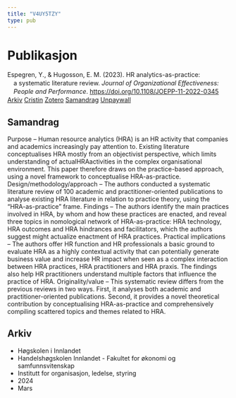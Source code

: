 ```yaml
---
title: "V4UY5TZY"
type: pub
---
```

<h1>Publikasjon</h1>
<article id="csl-bib-container-V4UY5TZY" class="csl-bib-container">
  <div class="csl-bib-body" style="line-height: 1.35; padding-left: 1em; text-indent:-1em;">
  <div class="csl-entry">Espegren, Y., &amp; Hugosson, E. M. (2023). HR analytics-as-practice: a&#xA0;systematic literature review. <i>Journal of Organizational Effectiveness: People and Performance</i>. <a href="https://doi.org/10.1108/JOEPP-11-2022-0345">https://doi.org/10.1108/JOEPP-11-2022-0345</a></div>
</div>
  <div class="csl-bib-buttons">
    <a href="#taxonomy-article-V4UY5TZY" class="csl-bib-button">Arkiv</a>
    <a href="https://app.cristin.no/results/show.jsf?id=2252409" alt="Cristin URL" class="csl-bib-button">Cristin</a>
    <a href="http://zotero.org/groups/5402882/items/V4UY5TZY" alt="Zotero URL" class="csl-bib-button">Zotero</a>
    <a href="#abstract-article-V4UY5TZY" class="csl-bib-button">Samandrag</a>
    <a href="https://www.emerald.com/insight/content/doi/10.1108/JOEPP-11-2022-0345/full/pdf?title=hr-analytics-as-practice-a-systematic-literature-review" class="csl-bib-button">Unpaywall</a>
  </div>
  <div id="csl-bib-meta-container-V4UY5TZY"></div>
</article>
<div id="csl-bib-meta-V4UY5TZY" class="csl-bib-meta">
  <article id="abstract-article-V4UY5TZY" class="abstract-article">
    <h1>Samandrag</h1>
    Purpose – Human resource analytics (HRA) is an HR activity that companies and academics increasingly pay attention to. Existing literature conceptualises HRA mostly from an objectivist perspective, which limits understanding of actualHRAactivities in the complex organisational environment. This paper therefore draws on the practice-based approach, using a novel framework to conceptualise HRA-as-practice. Design/methodology/approach – The authors conducted a systematic literature review of 100 academic and practitioner-oriented publications to analyse existing HRA literature in relation to practice theory, using the “HRA-as-practice” frame. Findings – The authors identify the main practices involved in HRA, by whom and how these practices are enacted, and reveal three topics in nomological network of HRA-as-practice: HRA technology, HRA outcomes and HRA hindrances and facilitators, which the authors suggest might actualize enactment of HRA practices. Practical implications – The authors offer HR function and HR professionals a basic ground to evaluate HRA as a highly contextual activity that can potentially generate business value and increase HR impact when seen as a complex interaction between HRA practices, HRA practitioners and HRA praxis. The findings also help HR practitioners understand multiple factors that influence the practice of HRA. Originality/value – This systematic review differs from the previous reviews in two ways. First, it analyses both academic and practitioner-oriented publications. Second, it provides a novel theoretical contribution by conceptualising HRA-as-practice and comprehensively compiling scattered topics and themes related to HRA.
  </article>
  <article id="taxonomy-article-V4UY5TZY" class="taxonomy-article">
    <h1>Arkiv</h1>
    <ul>
      <li>Høgskolen i Innlandet</li>
      <li>Handelshøgskolen Innlandet - Fakultet for økonomi og samfunnsvitenskap</li>
      <li>Institutt for organisasjon, ledelse, styring</li>
      <li>2024</li>
      <li>Mars</li>
    </ul>
  </article>
</div>
